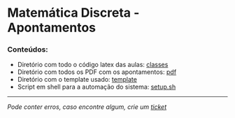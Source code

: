 # Matemática Discreta - Apontamentos

### Conteúdos:
* Diretório com todo o código latex das aulas: [classes](https://github.com/TiagoRG/uaveiro-leci/tree/master/1ano/2semestre/md/apontamentos/classes)
* Diretório com todos os PDF com os apontamentos: [pdf](https://github.com/TiagoRG/uaveiro-leci/tree/master/1ano/2semestre/md/apontamentos/pdf)
* Diretório com o template usado: [template](https://github.com/TiagoRG/uaveiro-leci/tree/master/1ano/2semestre/md/apontamentos/template)
* Script em shell para a automação do sistema: [setup.sh](https://github.com/TiagoRG/uaveiro-leci/tree/master/1ano/2semestre/md/apontamentos/setup.sh)

---
*Pode conter erros, caso encontre algum, crie um* [*ticket*](https://github.com/TiagoRG/uaveiro-leci/issues/new)
